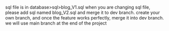 sql file is in database>sql>blog_V1.sql
when you are changing sql file, please add sql named blog_V2.sql and merge it to dev branch.
create your own branch, and once the feature works perfectly, merge it into dev branch. 
we will use main branch at the end of the project


